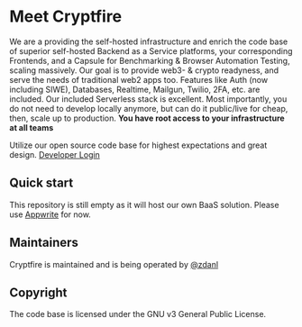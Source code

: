 # Meet Cryptfire

We are a providing the self-hosted infrastructure and enrich the code base of superior self-hosted Backend as a Service platforms, your corresponding Frontends, and a Capsule for Benchmarking & Browser Automation Testing, scaling massively. Our goal is to provide web3- & crypto readyness, and serve the needs of traditional web2 apps too. 
Features like Auth (now including SIWE), Databases, Realtime, Mailgun, Twilio, 2FA, etc. are included. Our included Serverless stack is excellent. Most importantly, you do not need to develop locally anymore, but can do it public/live for cheap, then, scale up to production. __You have root access to your infrastructure at all teams__

Utilize our open source code base for highest expectations and great design. [Developer Login](https://ex.cryptfire.io)

## Quick start

This repository is still empty as it will host our own BaaS solution. Please use [Appwrite](https://github.com/cryptfire/cryptfire-appwrite) for now.

## Maintainers

Cryptfire is maintained and is being operated by [@zdanl](https://github.com/zdanl)

## Copyright

The code base is licensed under the GNU v3 General Public License.
